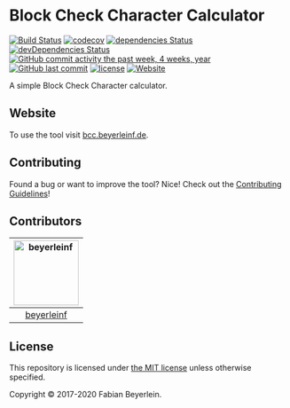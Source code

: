 # Block Check Character Calculator

[![Build Status](https://travis-ci.org/beyerleinf/bcc-calculator.svg?branch=master)](https://travis-ci.org/beyerleinf/bcc-calculator)
[![codecov](https://codecov.io/gh/beyerleinf/bcc-calculator/branch/master/graph/badge.svg)](https://codecov.io/gh/beyerleinf/bcc-calculator)
[![dependencies Status](https://david-dm.org/beyerleinf/bcc-calculator/status.svg)](https://david-dm.org/beyerleinf/bcc-calculator)
[![devDependencies Status](https://david-dm.org/beyerleinf/bcc-calculator/dev-status.svg)](https://david-dm.org/beyerleinf/bcc-calculator?type=dev)
[![GitHub commit activity the past week, 4 weeks, year](https://img.shields.io/github/commit-activity/y/beyerleinf/bcc-calculator.svg)](https://github.com/beyerleinf/bcc-calculator)
[![GitHub last commit](https://img.shields.io/github/last-commit/beyerleinf/bcc-calculator.svg)](https://github.com/beyerleinf/bcc-calculator)
[![license](https://img.shields.io/github/license/beyerleinf/bcc-calculator.svg)](https://github.com/beyerleinf/bcc-calculator/blob/master/LICENSE)
[![Website](https://img.shields.io/website-up-down-green-red/http/shields.io.svg?label=bcc.fabian-b.de)](http://bcc.fabian-b.de/)

A simple Block Check Character calculator.

## Website

To use the tool visit [bcc.beyerleinf.de](https://bcc.beyerleinf.de).

## Contributing

Found a bug or want to improve the tool? Nice!
Check out the [Contributing Guidelines](https://github.com/beyerleinf/bcc-calculator/blob/master/CONTRIBUTING.md)!

## Contributors

| [<img alt="beyerleinf" src="https://avatars0.githubusercontent.com/u/12174762?s=460&v=4s=117" width="117">](https://github.com/beyerleinf) |
| :----------------------------------------------------------------------------------------------------------------------------------------: |
|                                                [beyerleinf](https://github.com/beyerleinf)                                                 |

## License

This repository is licensed under [the MIT license](https://github.com/beyerleinf/bcc-calculator/blob/master/LICENSE) unless otherwise specified.

Copyright © 2017-2020 Fabian Beyerlein.
